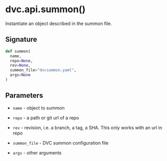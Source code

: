 # dvc.api.summon()

Instantiate an object described in the summon file.

## Signature

```py
def summon(
  name,
  repo=None,
  rev=None,
  summon_file="dvcsummon.yaml",
  args=None
)
```

## Parameters

- `name` - object to summon

- `repo` - a path or git url of a repo

- `rev` - revision, i.e. a branch, a tag, a SHA. This only works with an url in
  repo

- `summon_file` - DVC summon configuration file

- `args` - other arguments
